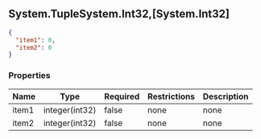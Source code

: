 
<h2 id="tocS_System.TupleSystem.Int32,[System.Int32]">System.TupleSystem.Int32,[System.Int32]</h2>

<a id="schemasystem.tuplesystem.int32,[system.int32]"></a>
<a id="schema_System.TupleSystem.Int32,[System.Int32]"></a>
<a id="tocSsystem.tuplesystem.int32,[system.int32]"></a>
<a id="tocssystem.tuplesystem.int32,[system.int32]"></a>

```json
{
  "item1": 0,
  "item2": 0
}

```

### Properties

|Name|Type|Required|Restrictions|Description|
|---|---|---|---|---|
|item1|integer(int32)|false|none|none|
|item2|integer(int32)|false|none|none|


